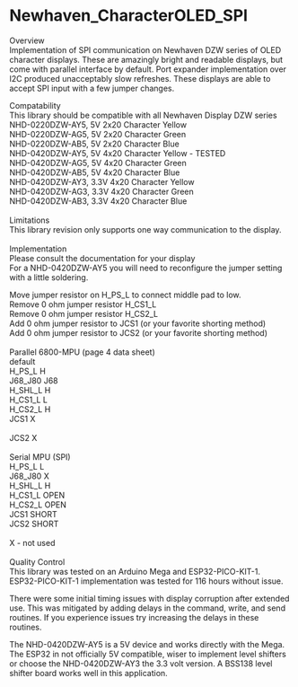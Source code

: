 # Newhaven_CharacterOLED_SPI
Overview<br>
Implementation of SPI communication on Newhaven DZW series of OLED character displays.  These are amazingly bright and readable displays, but come with parallel interface by default.  Port expander implementation over I2C produced unacceptably slow refreshes.  These displays are able to accept SPI input with a few jumper changes.<br>

Compatability<br>
This library should be compatible with all Newhaven Display DZW series<br>
NHD-0220DZW-AY5, 5V 2x20 Character Yellow<br>
NHD-0220DZW-AG5, 5V 2x20 Character Green<br>
NHD-0220DZW-AB5, 5V 2x20 Character Blue<br>
NHD-0420DZW-AY5, 5V 4x20 Character Yellow - TESTED<br>
NHD-0420DZW-AG5, 5V 4x20 Character Green<br>
NHD-0420DZW-AB5, 5V 4x20 Character Blue<br>
NHD-0420DZW-AY3, 3.3V 4x20 Character Yellow<br>
NHD-0420DZW-AG3, 3.3V 4x20 Character Green<br>
NHD-0420DZW-AB3, 3.3V 4x20 Character Blue<br>
<br>
Limitations<br>
This library revision only supports one way communication to the display.<br>
<br>
Implementation<br>
Please consult the documentation for your display<br>
For a NHD-0420DZW-AY5 you will need to reconfigure the jumper setting with a little soldering.<br>

Move jumper resistor on H_PS_L to connect middle pad to low.<br>
Remove 0 ohm jumper resistor H_CS1_L<br>
Remove 0 ohm jumper resistor H_CS2_L<br>
Add 0 ohm jumper resistor to JCS1 (or your favorite shorting method)<br>
Add 0 ohm jumper resistor to JCS2 (or your favorite shorting method)<br>
<br>
Parallel 6800-MPU (page 4 data sheet)<br>
default <br>
H_PS_L	H<br>
J68_J80	J68<br>
H_SHL_L	H<br>
H_CS1_L	L<br>
H_CS2_L	H<br>
JCS1	X<br>	
JCS2	X<br>
<br>
Serial MPU (SPI)<br>
H_PS_L	L<br>
J68_J80	X<br>
H_SHL_L	H<br>
H_CS1_L	OPEN<br>
H_CS2_L	OPEN<br>
JCS1	SHORT<br>
JCS2	SHORT<br>
<br>
X - not used <br>
<br>
Quality Control<br>
This library was tested on an Arduino Mega and ESP32-PICO-KIT-1.<br>
ESP32-PICO-KIT-1 implementation was tested for 116 hours without issue.<br>

There were some initial timing issues with display corruption after extended use.  This was mitigated by adding delays in the command, write, and send routines. If you experience issues try increasing the delays in these routines.<br>

The NHD-0420DZW-AY5 is a 5V device and works directly with the Mega.  The ESP32 in not officially 5V compatible, wiser to implement level shifters or choose the NHD-0420DZW-AY3 the 3.3 volt version. A BSS138 level shifter board works well in this application.


